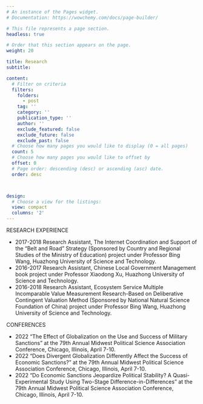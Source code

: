 ```yaml
---
# An instance of the Pages widget.
# Documentation: https://wowchemy.com/docs/page-builder/

# This file represents a page section.
headless: true

# Order that this section appears on the page.
weight: 20

title: Research
subtitle:

content:
  # Filter on criteria
  filters:
    folders:
      - post
    tag: ''
    category: ''
    publication_type: ''
    author: ''
    exclude_featured: false
    exclude_future: false
    exclude_past: false
  # Choose how many pages you would like to display (0 = all pages)
  count: 5
  # Choose how many pages you would like to offset by
  offset: 0
  # Page order: descending (desc) or ascending (asc) date.
  order: desc



design:
  # Choose a view for the listings:
  view: compact
  columns: '2'
---
```


RESEARCH EXPERIENCE
* 2017-2018	Research Assistant, The Internet Coordination and Support of the “Belt and Road” Strategy (Sponsored by Country and Regional Studies of the Ministry of Education) project under Professor Bing Wang, Huazhong University of Science and Technology.
* 2016-2017	Research Assistant, Chinese Local Government Management book project under Professor Xiaodong Xu, Huazhong University of Science and Technology.
* 2016-2018	Research Assistant, Ecosystem Service Multiple Incomparable Value Measurement Research-Based on Deliberative Contingent Valuation Method (Sponsored by National Natural Science Foundation of China) project under Professor Bing Wang, Huazhong University of Science and Technology.

CONFERENCES
* 2022	“The Effect of Globalization on the Use and Success of Military Sanctions” at the 79th Annual Midwest Political Science Association Conference, Chicago, Illinois, April 7-10.
* 2022	“Does Divergent Globalization Differently Affect the Success of Economic Sanctions?” at the 79th Annual Midwest Political Science Association Conference, Chicago, Illinois, April 7-10.	
* 2022	“Do Economic Sanctions Jeopardize Political Stability? A Quasi-Experimental Study Using Two-Stage Difference-in-Differences” at the 79th Annual Midwest Political Science Association Conference, Chicago, Illinois, April 7-10.


